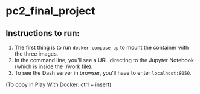 # pc2_final_project

## Instructions to run: 

1. The first thing is to run `docker-compose up` to mount the container with the three images.
2. In the command line, you'll see a URL directing to the Jupyter Notebook (which is inside the ./work file).
3. To see the Dash server in browser, you'll have to enter `localhost:8050`. 

(To copy in Play With Docker: ctrl + insert)

